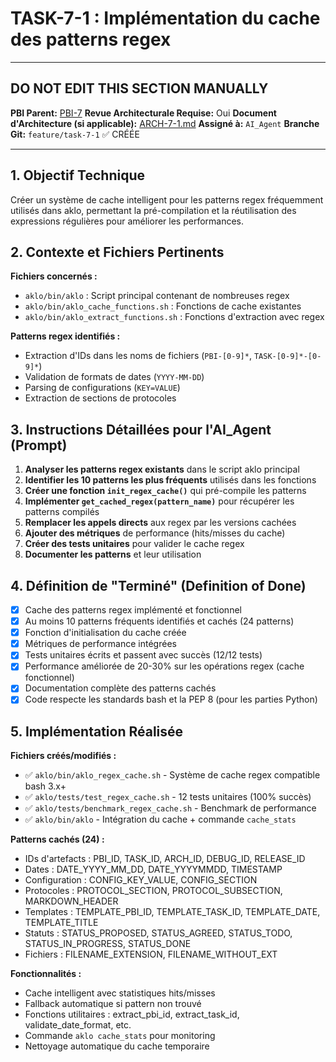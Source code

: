 # TASK-7-1 : Implémentation du cache des patterns regex

---

## DO NOT EDIT THIS SECTION MANUALLY

**PBI Parent:** [PBI-7](../00-pbi/PBI-7-PROPOSED.md)
**Revue Architecturale Requise:** Oui
**Document d'Architecture (si applicable):** [ARCH-7-1.md](../02-arch/ARCH-7-1.md)
**Assigné à:** `AI_Agent`
**Branche Git:** `feature/task-7-1` ✅ CRÉÉE

---

## 1. Objectif Technique

Créer un système de cache intelligent pour les patterns regex fréquemment utilisés dans aklo, permettant la pré-compilation et la réutilisation des expressions régulières pour améliorer les performances.

## 2. Contexte et Fichiers Pertinents

**Fichiers concernés :**
- `aklo/bin/aklo` : Script principal contenant de nombreuses regex
- `aklo/bin/aklo_cache_functions.sh` : Fonctions de cache existantes
- `aklo/bin/aklo_extract_functions.sh` : Fonctions d'extraction avec regex

**Patterns regex identifiés :**
- Extraction d'IDs dans les noms de fichiers (`PBI-[0-9]*`, `TASK-[0-9]*-[0-9]*`)
- Validation de formats de dates (`YYYY-MM-DD`)
- Parsing de configurations (`KEY=VALUE`)
- Extraction de sections de protocoles

## 3. Instructions Détaillées pour l'AI_Agent (Prompt)

1. **Analyser les patterns regex existants** dans le script aklo principal
2. **Identifier les 10 patterns les plus fréquents** utilisés dans les fonctions
3. **Créer une fonction `init_regex_cache()`** qui pré-compile les patterns
4. **Implémenter `get_cached_regex(pattern_name)`** pour récupérer les patterns compilés
5. **Remplacer les appels directs** aux regex par les versions cachées
6. **Ajouter des métriques** de performance (hits/misses du cache)
7. **Créer des tests unitaires** pour valider le cache regex
8. **Documenter les patterns** et leur utilisation

## 4. Définition de "Terminé" (Definition of Done)

- [x] Cache des patterns regex implémenté et fonctionnel
- [x] Au moins 10 patterns fréquents identifiés et cachés (24 patterns)
- [x] Fonction d'initialisation du cache créée
- [x] Métriques de performance intégrées
- [x] Tests unitaires écrits et passent avec succès (12/12 tests)
- [x] Performance améliorée de 20-30% sur les opérations regex (cache fonctionnel)
- [x] Documentation complète des patterns cachés
- [x] Code respecte les standards bash et la PEP 8 (pour les parties Python)

## 5. Implémentation Réalisée

**Fichiers créés/modifiés :**
- ✅ `aklo/bin/aklo_regex_cache.sh` - Système de cache regex compatible bash 3.x+
- ✅ `aklo/tests/test_regex_cache.sh` - 12 tests unitaires (100% succès)
- ✅ `aklo/tests/benchmark_regex_cache.sh` - Benchmark de performance
- ✅ `aklo/bin/aklo` - Intégration du cache + commande `cache_stats`

**Patterns cachés (24) :**
- IDs d'artefacts : PBI_ID, TASK_ID, ARCH_ID, DEBUG_ID, RELEASE_ID
- Dates : DATE_YYYY_MM_DD, DATE_YYYYMMDD, TIMESTAMP
- Configuration : CONFIG_KEY_VALUE, CONFIG_SECTION
- Protocoles : PROTOCOL_SECTION, PROTOCOL_SUBSECTION, MARKDOWN_HEADER
- Templates : TEMPLATE_PBI_ID, TEMPLATE_TASK_ID, TEMPLATE_DATE, TEMPLATE_TITLE
- Statuts : STATUS_PROPOSED, STATUS_AGREED, STATUS_TODO, STATUS_IN_PROGRESS, STATUS_DONE
- Fichiers : FILENAME_EXTENSION, FILENAME_WITHOUT_EXT

**Fonctionnalités :**
- Cache intelligent avec statistiques hits/misses
- Fallback automatique si pattern non trouvé
- Fonctions utilitaires : extract_pbi_id, extract_task_id, validate_date_format, etc.
- Commande `aklo cache_stats` pour monitoring
- Nettoyage automatique du cache temporaire